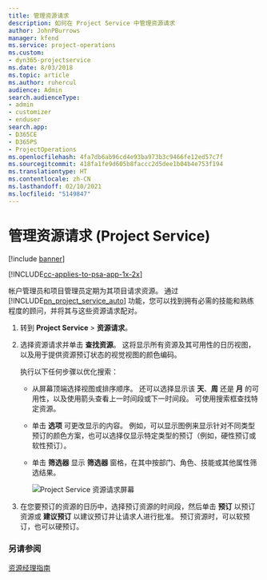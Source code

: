 ```yaml
---
title: 管理资源请求
description: 如何在 Project Service 中管理资源请求
author: JohnPBurrows
manager: kfend
ms.service: project-operations
ms.custom:
- dyn365-projectservice
ms.date: 8/03/2018
ms.topic: article
ms.author: ruhercul
audience: Admin
search.audienceType:
- admin
- customizer
- enduser
search.app:
- D365CE
- D365PS
- ProjectOperations
ms.openlocfilehash: 4fa7db6ab96cd4e93ba973b3c9466fe12ed57c7f
ms.sourcegitcommit: 418fa1fe9d605b8faccc2d5dee1b04b4e753f194
ms.translationtype: HT
ms.contentlocale: zh-CN
ms.lasthandoff: 02/10/2021
ms.locfileid: "5149847"
---
```

# <a name="manage-resource-requests-project-service"></a>管理资源请求 (Project Service)

[!include [banner](../includes/psa-now-project-operations.md)]

[!INCLUDE[cc-applies-to-psa-app-1x-2x](../includes/cc-applies-to-psa-app-1x-2x.md)]

帐户管理员和项目管理员定期为其项目请求资源。 通过 [!INCLUDE[pn_project_service_auto](../includes/pn-project-service-auto.md)] 功能，您可以找到拥有必需的技能和熟练程度的顾问，并将其与这些资源请求配对。  
  
1. 转到 **Project Service** > **资源请求**。  
  
2. 选择资源请求并单击 **查找资源**。 这将显示所有资源及其可用性的日历视图，以及用于提供资源预订状态的视觉视图的颜色编码。  
  
    执行以下任何步骤以优化搜索：  
  
   -   从屏幕顶端选择视图或排序顺序。 还可以选择显示该 **天**、**周** 还是 **月** 的可用性，以及使用箭头查看上一时间段或下一时间段。 可使用搜索框查找特定资源。  
  
   -   单击 **选项** 可更改显示的内容。 例如，可以显示图例来显示针对不同类型预订的颜色方案，也可以选择仅显示特定类型的预订（例如，硬性预订或软性预订）。  
  
   -   单击 **筛选器** 显示 **筛选器** 窗格，在其中按部门、角色、技能或其他属性筛选结果。  
  
       ![Project Service 资源请求屏幕](../psa/media/project-service-resource-request-screen.png "Project Service 资源请求屏幕")  
  
3. 在您要预订的资源的日历中，选择预订资源的时间段，然后单击 **预订** 以预订资源或 **建议预订** 以建议预订并让请求人进行批准。 预订资源时，可以软预订，也可以硬预订。  
  
### <a name="see-also"></a>另请参阅  
 [资源经理指南](../psa/resource-manager-guide.md)
